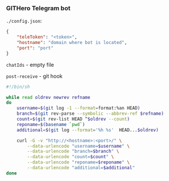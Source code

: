 ### GITHero Telegram bot

`./config.json`:
```json
{
    "teleToken": "<token>",
    "hostname": "domain where bot is located",
    "port": "port"
}
```

`chatIds` - empty file

`post-receive` - git hook
```bash
#!/bin/sh

while read oldrev newrev refname
do
	username=$(git log -1 --format=format:%an HEAD)
	branch=$(git rev-parse --symbolic --abbrev-ref $refname)
	count=$(git rev-list HEAD ^$oldrev --count)
	reponame=$(basename `pwd`)
	additional=$(git log --format='%h %s'  HEAD...$oldrev)

	curl -G -v "http://<hostname>:<port>/" \
		--data-urlencode "username=$username" \
		--data-urlencode "branch=$branch" \
		--data-urlencode "count=$count" \
		--data-urlencode "reponame=$reponame" \
		--data-urlencode "additional=$additional"
done
```